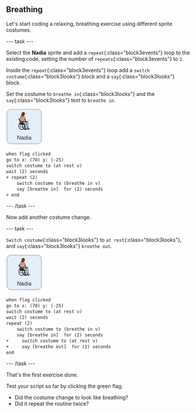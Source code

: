 ## Breathing

Let's start coding a relaxing, breathing exercise using different sprite costumes.

--- task ---

Select the **Nadia** sprite and add a `repeat`{:class="block3events"} loop to the existing code, setting the number of `repeats`{:class="block3events"} to `2`.

Inside the `repeat`{:class="block3events"} loop add a `switch costume`{:class="block3looks"} block and a `say`{:class="block3looks"} block.

Set the costume to `breathe in`{:class="block3looks"} and the `say`{:class="block3looks"} text to `breathe in`. 

![Nadia sprite icon](images/nadia_sprite.png)

```blocks3
when flag clicked
go to x: (70) y: (-25)
switch costume to (at rest v)
wait (2) seconds
+ repeat (2)
    switch costume to (breathe in v)
    say [breathe in]  for (2) seconds
+ end
```

--- /task ---

Now add another costume change.

--- task ---

`Switch costume`{:class="block3looks"} to `at rest`{:class="block3looks"}, and `say`{:class="block3looks"} `breathe out`.

![Nadia sprite icon](images/nadia_sprite.png)

```blocks3
when flag clicked
go to x: (70) y: (-25)
switch costume to (at rest v)
wait (2) seconds
repeat (2)
    switch costume to (breathe in v)
    say [breathe in]  for (2) seconds
+     switch costume to (at rest v)
+     say [breathe out]  for (2) seconds
end
```

--- /task ---

That's the first exercise done. 

Test your script so far by clicking the green flag. 
+ Did the costume change to look like breathing? 
+ Did it repeat the routine twice?
